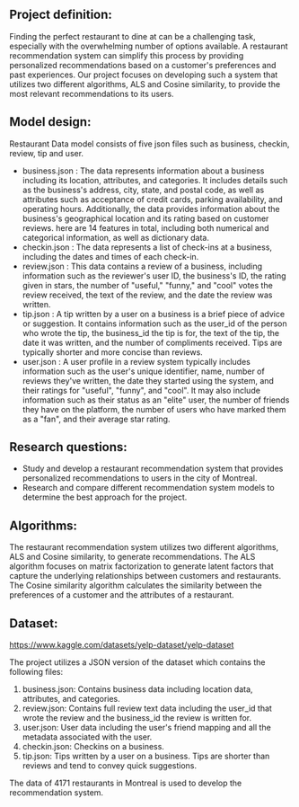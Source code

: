 ## Project definition:
Finding the perfect restaurant to dine at can be a challenging task, especially with the overwhelming number of options available. A restaurant recommendation system can simplify this process by providing personalized recommendations based on a customer's preferences and past experiences. Our project focuses on developing such a system that utilizes two different algorithms, ALS and Cosine similarity, to provide the most relevant recommendations to its users.

## Model design:
Restaurant Data model consists of five json files such as business, checkin, review, tip and user.
- business.json : The data represents information about a business including its location, attributes, and categories. It includes details such as the business's address, city, state, and postal code, as well as attributes such as acceptance of credit cards, parking availability, and operating hours. Additionally, the data provides information about the business's geographical location and its rating based on customer reviews. here are 14 features in total, including both numerical and categorical information, as well as dictionary data.
- checkin.json : The data represents a list of check-ins at a business, including the dates and times of each check-in.
- review.json : This data contains a review of a business, including information such as the reviewer's user ID, the business's ID, the rating given in stars, the number of "useful," "funny," and "cool" votes the review received, the text of the review, and the date the review was written.
- tip.json : A tip written by a user on a business is a brief piece of advice or suggestion. It contains information such as the user_id of the person who wrote the tip, the business_id the tip is for, the text of the tip, the date it was written, and the number of compliments received. Tips are typically shorter and more concise than reviews.
- user.json : A user profile in a review system typically includes information such as the user's unique identifier, name, number of reviews they've written, the date they started using the system, and their ratings for "useful", "funny", and "cool". It may also include information such as their status as an "elite" user, the number of friends they have on the platform, the number of users who have marked them as a "fan", and their average star rating.
        


## Research questions:
- Study and develop a restaurant recommendation system that provides personalized recommendations to users in the city of Montreal.
- Research and compare different recommendation system models to determine the best approach for the project.


## Algorithms:
The restaurant recommendation system utilizes two different algorithms, ALS and Cosine similarity, to generate recommendations. The ALS algorithm focuses on matrix factorization to generate latent factors that capture the underlying relationships between customers and restaurants. The Cosine similarity algorithm calculates the similarity between the preferences of a customer and the attributes of a restaurant.


## Dataset:
https://www.kaggle.com/datasets/yelp-dataset/yelp-dataset

The project utilizes a JSON version of the dataset which contains the following files:
1. business.json: Contains business data including location data, attributes, and categories.
2. review.json: Contains full review text data including the user_id that wrote the review and the business_id the review is written for.
3. user.json: User data including the user's friend mapping and all the metadata associated with the user.
4. checkin.json: Checkins on a business.
5. tip.json: Tips written by a user on a business. Tips are shorter than reviews and tend to convey quick suggestions.

The data of 4171 restaurants in Montreal is used to develop the recommendation system.
